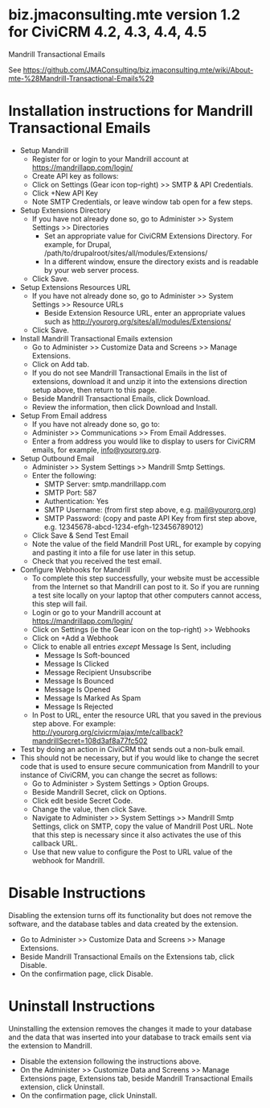 biz.jmaconsulting.mte version 1.2 for CiviCRM 4.2, 4.3, 4.4, 4.5
==============================================================

Mandrill Transactional Emails

See https://github.com/JMAConsulting/biz.jmaconsulting.mte/wiki/About-mte-%28Mandrill-Transactional-Emails%29

Installation instructions for Mandrill Transactional Emails
===========================================================

* Setup Mandrill
  * Register for or login to your Mandrill account at https://mandrillapp.com/login/
  * Create API key as follows:
  * Click on Settings (Gear icon top-right) >> SMTP & API Credentials.
  * Click +New API Key
  * Note SMTP Credentials, or leave window tab open for a few steps.
* Setup Extensions Directory 
  * If you have not already done so, go to Administer >> System Settings >> Directories
    * Set an appropriate value for CiviCRM Extensions Directory. For example, for Drupal, /path/to/drupalroot/sites/all/modules/Extensions/
    * In a different window, ensure the directory exists and is readable by your web server process.
  * Click Save.
* Setup Extensions Resources URL
  * If you have not already done so, go to Administer >> System Settings >> Resource URLs
    * Beside Extension Resource URL, enter an appropriate values such as http://yourorg.org/sites/all/modules/Extensions/
  * Click Save.
* Install Mandrill Transactional Emails extension
  * Go to Administer >> Customize Data and Screens >> Manage Extensions.
  * Click on Add tab.
  * If you do not see Mandrill Transactional Emails in the list of extensions, download it and unzip it into the extensions direction setup above, then return to this page.
  * Beside Mandrill Transactional Emails, click Download.
  * Review the information, then click Download and Install.
* Setup From Email address
  * If you have not already done so, go to:
  * Administer >> Communications >> From Email Addresses.
  * Enter a from address you would like to display to users for CiviCRM emails, for example, info@yourorg.org.
* Setup Outbound Email
  * Administer >> System Settings >> Mandrill Smtp Settings.
  * Enter the following:
    * SMTP Server: smtp.mandrillapp.com
    * SMTP Port: 587
    * Authentication: Yes
    * SMTP Username: (from first step above, e.g. mail@yourorg.org)
    * SMTP Password: (copy and paste API Key from first step above, e.g. 12345678-abcd-1234-efgh-123456789012)
  * Click Save & Send Test Email
  * Note the value of the field Mandrill Post URL, for example by copying and pasting it into a file for use later in this setup.
  * Check that you received the test email.
* Configure Webhooks for Mandrill
  * To complete this step successfully, your website must be accessible from the Internet so that Mandrill can post to it. So if you are running a test site locally on your laptop that other computers cannot access, this step will fail.
  * Login or go to your Mandrill account at https://mandrillapp.com/login/
  * Click on Settings (ie the Gear icon on the top-right) >> Webhooks
  * Click on +Add a Webhook
  * Click to enable all entries _except_ Message Is Sent, including
    * Message Is Soft-bounced
    * Message Is Clicked
    * Message Recipient Unsubscribe
    * Message Is Bounced
    * Message Is Opened
    * Message Is Marked As Spam
    * Message Is Rejected
  * In Post to URL, enter the resource URL that you saved in the previous step above. For example: http://yourorg.org/civicrm/ajax/mte/callback?mandrillSecret=108d3af8a77fc502 
* Test by doing an action in CiviCRM that sends out a non-bulk email.
* This should not be necessary, but if you would like to change the secret code that is used to ensure secure communication from Mandrill to your instance of CiviCRM, you can change the secret as follows:
  * Go to Administer > System Settings > Option Groups.
  * Beside Mandrill Secret, click on Options.
  * Click edit beside Secret Code.
  * Change the value, then click Save.
  * Navigate to Administer >> System Settings >> Mandrill Smtp Settings, click on SMTP, copy the value of Mandrill Post URL. Note that this step is necessary since it also activates the use of this callback URL.
  * Use that new value to configure the Post to URL value of the webhook for Mandrill.

Disable Instructions
====================
Disabling the extension turns off its functionality but does not remove the software, and the database tables and data created by the extension.
* Go to Administer >> Customize Data and Screens >> Manage Extensions.
* Beside Mandrill Transactional Emails on the Extensions tab, click Disable.
* On the confirmation page, click Disable.

Uninstall Instructions
======================
Uninstalling the extension removes the changes it made to your database and the data that was inserted into your database to track emails sent via the extension to Mandrill. 
* Disable the extension following the instructions above.
* On the Administer >> Customize Data and Screens >> Manage Extensions page, Extensions tab, beside Mandrill Transactional Emails extension, click Uninstall.
* On the confirmation page, click Uninstall.
